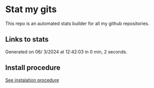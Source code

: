 # Stat my gits

This repo is an automated stats builder for all my github repositories.

## Links to stats


Generated on 06/ 3/2024 at 12:42:03 in 0 min, 2 seconds.

## Install procedure

[See instalation procedure](./src/install.md)
